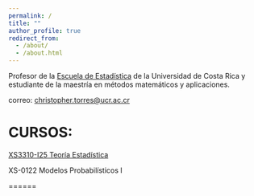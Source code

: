 ```yaml
---
permalink: /
title: ""
author_profile: true
redirect_from: 
  - /about/
  - /about.html
---
```


Profesor de la [Escuela de Estadística](https://www.estadistica.ucr.ac.cr/) de la Universidad de Costa Rica y estudiante de la maestría en métodos matemáticos y aplicaciones. 

correo: christopher.torres@ucr.ac.cr

CURSOS:
======
[XS3310-I25 Teoría Estadística](https://christopher-TR.github.io/XS3310-I25/)

XS-0122 Modelos Probabilísticos I


======




